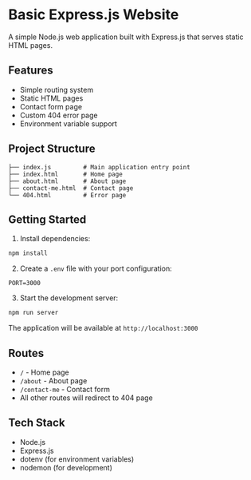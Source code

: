 
# Basic Express.js Website

A simple Node.js web application built with Express.js that serves static HTML pages.

## Features

- Simple routing system
- Static HTML pages
- Contact form page
- Custom 404 error page
- Environment variable support

## Project Structure

```
├── index.js         # Main application entry point
├── index.html       # Home page
├── about.html       # About page
├── contact-me.html  # Contact page
└── 404.html         # Error page
```

## Getting Started

1. Install dependencies:
```bash
npm install
```

2. Create a `.env` file with your port configuration:
```
PORT=3000
```

3. Start the development server:
```bash
npm run server
```

The application will be available at `http://localhost:3000`

## Routes

- `/` - Home page
- `/about` - About page
- `/contact-me` - Contact form
- All other routes will redirect to 404 page

## Tech Stack

- Node.js
- Express.js
- dotenv (for environment variables)
- nodemon (for development)
